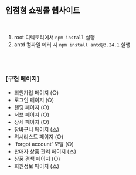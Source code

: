 ## 입점형 쇼핑몰 웹사이트

<br>

1. root 디렉토리에서 `npm install` 실행
2. antd 컴파일 에러 시 `npm install antd@3.24.1` 실행

<br>
<br>

### **[구현 페이지]**

- 회원가입 페이지 (○)
- 로그인 페이지 (○)
- 랜딩 페이지 (○)
- 서브 페이지 (○)
- 상세 페이지 (○)
- 장바구니 페이지 (△)
- 위시리스트 페이지 (○)
- 'forgot account' 모달 (○)
- 판매자 상품 관리 페이지 (△)
- 상품 검색 페이지 (○)
- 회원정보 페이지 (△)
